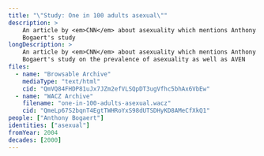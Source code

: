 ```yaml
---
title: "\"Study: One in 100 adults asexual\""
description: >
    An article by <em>CNN</em> about asexuality which mentions Anthony
    Bogaert's study
longDescription: >
    An article by <em>CNN</em> about asexuality which mentions Anthony
    Bogaert's study on the prevalence of asexuality as well as AVEN
files:
  - name: "Browsable Archive"
    mediaType: "text/html"
    cid: "QmVQ84FHDP81uJx7JZm2efVLSQpDT3ugVfhc5bhAx6VbEw"
  - name: "WACZ Archive"
    filename: "one-in-100-adults-asexual.wacz"
    cid: "QmeLp67S2bqnT4EgtTWHRoYxS98dUTSDHyKD8AMeCfXkQ1"
people: ["Anthony Bogaert"]
identities: ["asexual"]
fromYear: 2004
decades: [2000]
---
```

